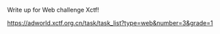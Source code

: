 Write up for Web challenge Xctf!

https://adworld.xctf.org.cn/task/task_list?type=web&number=3&grade=1
